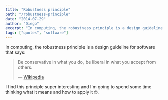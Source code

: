 ```yaml
---
title: "Robustness principle"
path: "/robustness-principle"
date: "2014-07-29"
author: "Diego"
excerpt: "In computing, the robustness principle is a design guideline for software:"
tags: ["quotes", "software"]
---
```


In computing, the robustness principle is a design guideline for software that says:

> Be conservative in what you do, be liberal in what you accept from others.
>
> &mdash; [Wikipedia](https://en.wikipedia.org/wiki/Robustness_principle)

I find this principle super interesting and I'm going to spend some time thinking what it means and how to apply it 🤓.